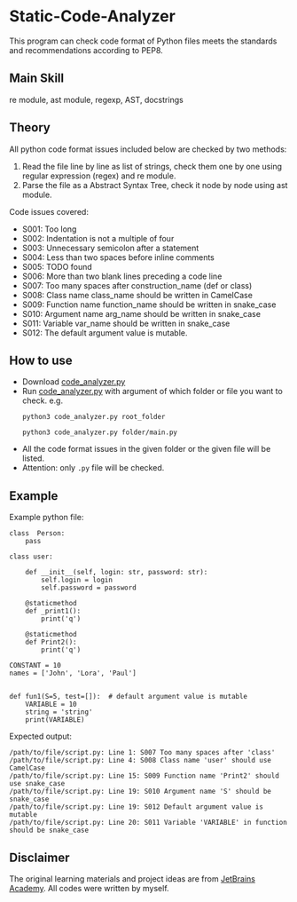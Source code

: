# Static-Code-Analyzer
This program can check code format of Python files meets the standards and recommendations according to PEP8.
## Main Skill
re module, ast module, regexp, AST, docstrings  
## Theory
All python code format issues included below are checked by two methods:  
1. Read the file line by line as list of strings, check them one by one using regular expression (regex) and re module.
2. Parse the file as a Abstract Syntax Tree, check it node by node using ast module.  

Code issues covered:  
- S001: Too long
- S002: Indentation is not a multiple of four 
- S003: Unnecessary semicolon after a statement
- S004: Less than two spaces before inline comments
- S005: TODO found
- S006: More than two blank lines preceding a code line
- S007: Too many spaces after construction_name (def or class)
- S008: Class name class_name should be written in CamelCase
- S009: Function name function_name should be written in snake_case
- S010: Argument name arg_name should be written in snake_case
- S011: Variable var_name should be written in snake_case
- S012: The default argument value is mutable.

## How to use
- Download [code_analyzer.py](/code_analyzer.py)
- Run [code_analyzer.py](/code_analyzer.py) with argument of which folder or file you want to check. e.g. 
  ```
  python3 code_analyzer.py root_folder
  ```
  ```
  python3 code_analyzer.py folder/main.py
  ```
- All the code format issues in the given folder or the given file will be listed.
- Attention: only `.py` file will be checked.

## Example
Example python file:
```
class  Person:
    pass

class user:

    def __init__(self, login: str, password: str):
        self.login = login
        self.password = password

    @staticmethod
    def _print1():
        print('q')

    @staticmethod
    def Print2():
        print('q')

CONSTANT = 10
names = ['John', 'Lora', 'Paul']


def fun1(S=5, test=[]):  # default argument value is mutable
    VARIABLE = 10
    string = 'string'
    print(VARIABLE)
```
Expected output:
```
/path/to/file/script.py: Line 1: S007 Too many spaces after 'class'
/path/to/file/script.py: Line 4: S008 Class name 'user' should use CamelCase
/path/to/file/script.py: Line 15: S009 Function name 'Print2' should use snake_case
/path/to/file/script.py: Line 19: S010 Argument name 'S' should be snake_case
/path/to/file/script.py: Line 19: S012 Default argument value is mutable
/path/to/file/script.py: Line 20: S011 Variable 'VARIABLE' in function should be snake_case
```

## Disclaimer
The original learning materials and project ideas are from [JetBrains Academy](https://www.jetbrains.com/academy/). All codes were written by myself.
